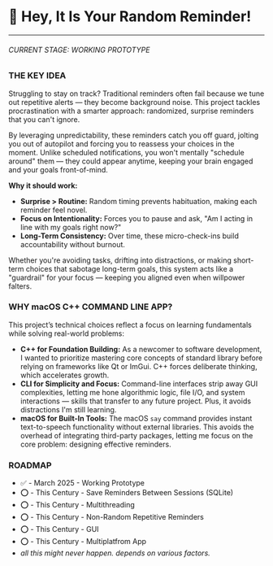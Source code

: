 # 🔔 Hey, It Is Your Random Reminder!

------------
###### CURRENT STAGE: WORKING PROTOTYPE

### THE KEY IDEA
Struggling to stay on track? Traditional reminders often fail because we tune out repetitive alerts — they become background noise. This project tackles procrastination with a smarter approach: randomized, surprise reminders that you can't ignore.

By leveraging unpredictability, these reminders catch you off guard, jolting you out of autopilot and forcing you to reassess your choices in the moment. Unlike scheduled notifications, you won't mentally "schedule around" them — they could appear anytime, keeping your brain engaged and your goals front-of-mind.

**Why it should work:**
- **Surprise > Routine:** Random timing prevents habituation, making each reminder feel novel.
- **Focus on Intentionality:** Forces you to pause and ask, "Am I acting in line with my goals right now?"
- **Long-Term Consistency:** Over time, these micro-check-ins build accountability without burnout.

Whether you're avoiding tasks, drifting into distractions, or making short-term choices that sabotage long-term goals, this system acts like a "guardrail" for your focus — keeping you aligned even when willpower falters.

### WHY macOS C++ COMMAND LINE APP?
This project’s technical choices reflect a focus on learning fundamentals while solving real-world problems:

- **C++ for Foundation Building:** As a newcomer to software development, I wanted to prioritize mastering core concepts of standard library before relying on frameworks like Qt or ImGui. C++ forces deliberate thinking, which accelerates growth.
- **CLI for Simplicity and Focus:** Command-line interfaces strip away GUI complexities, letting me hone algorithmic logic, file I/O, and system interactions — skills that transfer to any future project. Plus, it avoids distractions I'm still learning.
- **macOS for Built-In Tools:** The macOS `say` command provides instant text-to-speech functionality without external libraries. This avoids the overhead of integrating third-party packages, letting me focus on the core problem: designing effective reminders.

### ROADMAP
- ✅ - March 2025 - Working Prototype
- ⭕️ - This Century - Save Reminders Between Sessions (SQLite)
- ⭕️ - This Century - Multithreading
- ⭕️ - This Century - Non-Random Repetitive Reminders
- ⭕️ - This Century - GUI
- ⭕️ - This Century - Multiplatfrom App
- *all this might never happen. depends on various factors.*
